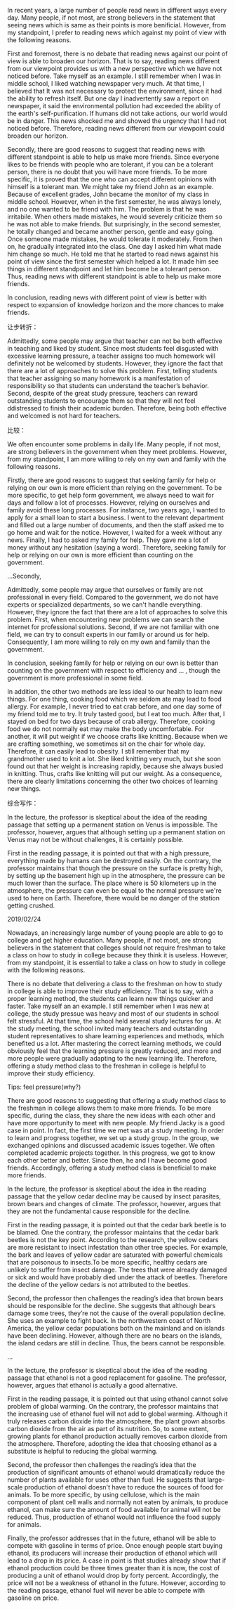 In recent years, a large number of people read news in different ways every day. Many people, if not most, are strong believers in the statement that seeing news which is same as their points is more benificial. However, from my standpoint, I prefer to reading news which against my point of view with the following reasons.

First and foremost, there is no debate that reading news against our point of view is able to broaden our horizon. That is to say, reading news different from our viewpoint provides us with a new perspective which we have not noticed before. Take myself as an example. I still remember when I was in middle school, I liked watching newspaper very much. At that time, I believed that It was not necessary to protect the environment, since it had the ability to refresh itself. But one day I inadvertently saw a report on newspaper, it said the environmental pollution had exceeded the ability of the earth's self-purification. If humans did not take actions, our world would be in danger. This news shocked me and showed the urgency that I had not noticed before. Therefore, reading news different from our viewpoint could broaden our horizon.



Secondly, there are good reasons to suggest that reading news with different standpoint is able to help us make more friends. Since everyone likes to be friends with people who are tolerant, if you can be a tolerant person, there is no doubt that you will have more friends. To be more specific, it is proved that the one who can accept different opinions with himself is a tolerant man. We might take my friend John as an example. Because of excellent grades, John became the monitor of my class in middle school. However, when in the first semester, he was always lonely, and no one wanted to be friend with him. The problem is that he was irritabile. When others made mistakes, he would severely criticize them so he was not able to make friends. But surprisingly, in the second semester, he totally changed and became another person, gentle and easy going. Once someone made mistakes, he would tolerate it moderately. From then on, he gradually integrated into the class. One day I asked him what made him change so much. He told me that he started to read news against his point of view since the first semester which helped a lot. It made him see things in different standpoint and let him become be a tolerant person. Thus, reading news with different standpoint is able to help us make more friends.

In conclusion, reading news with different  point of view is better with respect to  expansion of knowledge horizon and the more chances to make friends.



让步转折：



Admittedly, some people may argue that teacher can not be both effective in teaching and liked by student. Since most students feel disgusted with excessive learning pressure, a teacher assigns too much homework  will definitely not be welcomed by students. However, they ignore the fact that there are a lot of approaches to solve this problem. First, telling students that teacher assigning so many homework is a manifestation of responsibility so that students can understand the teacher’s behavior. Second, despite of the great study pressure, teachers can reward outstanding students to encourage them so that they will not feel ddistressed to finish their academic burden. Therefore, being both effective and welcomed is not hard for teachers.



比较：

We often encounter some problems in daily life. Many people, if not most, are strong believers in the  government when they meet problems. However, from my standpoint, I am more willing to rely on my own and family with the following reasons.

Firstly, there are good reasons to suggest that seeking family for help or relying on our own is more efficient than relying on the government. To be more specific, to get help form government, we always need to wait for days and follow a lot of processes. However, relying on ourselves and family avoid these long processes. For instance, two years ago, I wanted to apply for a small loan to start a business. I went to the relevant department and filled out a large number of documents, and then the staff asked me to go home and wait for the notice. However, I waited for a week without any news. Finally, I had to asked my family for help. They gave me a lot of money without any hesitation (saying a word). Therefore, seeking family for help or relying on our own is more efficient than counting on the government.

...Secondly,

Admittedly, some people may argue that ourselves or family are not professional in every field. Compared to the government, we do not have experts or specialized departments, so we can't handle everything. However, they ignore the fact that there are a lot of approaches to solve this problem. First, when encountering new problems we can search the internet for professional solutions. Second, if we are not familiar with one field, we can try to consult experts in our family or around us for help. Consequently,  I am more willing to rely on my own and family than the government.

In conclusion, seeking family for help or relying on our own is better than counting on the government with respect to efficiency and ... , though the government is more professional in some field.





In addition, the other two methods are less ideal to our health to learn new things. For one thing, cooking food which we seldom ate may lead to food allergy. For example, I never tried to eat crab before, and one day some of my friend told me to try. It truly tasted good, but I eat too much. After that, I stayed on bed for two days because of crab allergy. Therefore, cooking food we do not normally eat may make the body uncomfortable. For another, it will put weight if we choose crafts like knitting. Because when we are crafting something, we sometimes sit on the chair for whole day. Therefore, it can easily lead to obesity. I still remember that my grandmother used to knit a lot. She liked knitting very much, but she soon found out that her weight is increasing rapidly, because she always busied in knitting. Thus, crafts like knitting will put our weight. As a consequence, there are clearly limitations concerning the other two choices of learning new things.



综合写作：

In the lecture, the professor is skeptical about the idea of the reading passage that setting up a  permanent station on Venus is impossible. The professor, however, argues that  although setting up a permanent station on Venus may not be without challenges, it is certainly possible.

First in the reading passage, it is pointed out that with a high pressure, everything made by humans can be destroyed easily. On the contrary, the professor maintains that though the pressure on the surface is pretty high, by setting up the basement high up in the atmosphere, the pressure can be much lower than the surface. The place where is 50 kilometers up in the atmosphere, the pressure can even be equal to the normal pressure we're used to here on Earth. Therefore, there would be no danger of the station getting crushed.





2019/02/24

Nowadays, an increasingly large number of  young people are able to go to college and get higher education. Many people, if not most, are strong believers in the statement that colleges should not require freshman to take a class on how to study in college because they think it is useless. However, from my standpoint, it is essential to take a class on how to study in college with the following reasons.



There is no debate that delivering a class to the freshman on how to study in college is able to improve their study efficiency. That is to say, with a proper learning method, the students can learn new things quicker and faster. Take myself an an example. I still remember when I was new at college, the study pressue was heavy and most of our students in school felt stressful. At that time, the school held several study lectures for us. At the study meeting, the school invited many teachers and outstanding student representatives to share learning experiences and methods, which benefited us a lot. After mastering the correct learning methods, we could obviously feel that the learning pressure is greatly reduced, and more and more people were gradually adapting to the new learning life. Therefore, offering a study method class to the freshman in college is helpful to improve their study efficiency.

Tips: feel pressure(why?)

There are good reasons to suggesting that offering a study method class to the freshman in college allows them to make more friends. To be more specific, during the class, they share the new ideas with each other and have more opportunity to meet with new people. My friend Jacky is a good case in point. In fact, the first time we met was at a study meeting. In order to learn and progress together, we set up a study group. In the group, we exchanged opinions and discussed academic issues together. We often completed academic projects together. In this progress, we got to know each other better and better. Since then, he and I have become good friends. Accordingly, offering a study method class is beneficial to make more friends.







In the lecture, the professor is skeptical about the idea in the reading passage that the yellow cedar decline may be caused by insect parasites, brown bears and changes of climate. The professor, however, argues that they are not the fundamental cause responsible for the decline.



First in the reading passage, it is pointed out that the cedar bark beetle is to be blamed. One the contrary, the professor maintains that the cedar bark beetles is not the key point. According to the research, the yellow cedars are more resistant to insect infestation than other tree species. For example, the bark and leaves of yellow cadar are saturated with powerful chemicals that are poisonous to insects.To be more specific, healthy cedars are unlikely to suffer from insect damage. The trees that were already damaged or sick and would have probably died  under the attack of beetles. Therefore the decline of the yellow cedars is not attributed to the beetles.

Second, the professor then challenges the reading’s idea that brown bears should be responsible for the decline. She suggests that although bears damage some trees, they’re not the cause of the overall population decline. She uses an example to fight back. In the northwestern coast of North America, the yellow cedar populations both on the mainland and on islands have been declining. However, although there are no bears on the islands, the island cedars are still in decline. Thus, the bears cannot be responsible.

...





In the lecture, the professor is skeptical about the idea of the reading passage that ethanol is not a good replacement for gasoline. The professor, however, argues that ethanol is actually a good alternative.

First in the reading passage, it is pointed out that using ethanol cannot solve problem of global warming. On the contrary, the professor maintains that the increasing use of ethanol fuel will not add to global warming. Although it truly releases carbon dioxide into the atmosphere, the plant grown absorbs carbon dioxide from the air as part of its nutrition. So, to some extent, growing plants for ethanol production actually removes carbon dioxide from the atmosphere. Therefore, adopting the idea that choosing ethanol as a substitute is helpful to reducing the global warming.

Second, the professor then challenges the reading’s idea that the production of significant amounts of ethanol would dramatically reduce the number of plants available for uses other than fuel. He suggests that large-scale production of ethanol doesn't have to reduce the sources of food for animals. To be more specific, by using cellulose, which is the main component of plant cell walls and normally not eaten by animals, to produce ethanol, can make sure the amount of food available for animal will not be reduced. Thus, production of ethanol would not influence the food supply for animals.

Finally, the professor addresses that in the future, ethanol will be able to compete with gasoline in terms of price. Once enough people start buying ethanol, its producers will increase their production of ethanol which will lead to a drop in its price. A case in point is that studies already show that if ethanol production could be three times greater than it is now, the cost of producing a unit of ethanol would drop by forty percent. Accordingly, the price will not be a weakness of ethanol in the future. However, according to the reading passage, ethanol fuel will never be able to compete with gasoline on price.